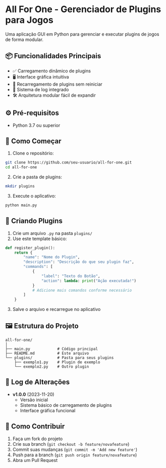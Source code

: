 # All For One - Gerenciador de Plugins para Jogos  

Uma aplicação GUI em Python para gerenciar e executar plugins de jogos de forma modular.  

## 📦 Funcionalidades Principais  

- ✅ Carregamento dinâmico de plugins  
- 🖥️ Interface gráfica intuitiva  
- 🔄 Recarregamento de plugins sem reiniciar  
- 📝 Sistema de log integrado  
- 🛠️ Arquitetura modular fácil de expandir  

## ⚙️ Pré-requisitos  

- Python 3.7 ou superior  

## 🚀 Como Começar  

1. Clone o repositório:  
```bash
git clone https://github.com/seu-usuario/all-for-one.git
cd all-for-one
```

2. Crie a pasta de plugins:  
```bash
mkdir plugins
```

3. Execute o aplicativo:  
```bash
python main.py
```

## 🧩 Criando Plugins  

1. Crie um arquivo `.py` na pasta `plugins/`  
2. Use este template básico:  

```python
def register_plugin():
    return {
        "name": "Nome do Plugin",
        "description": "Descrição do que seu plugin faz",
        "commands": [
            {
                "label": "Texto do Botão",
                "action": lambda: print("Ação executada!")
            }
            # Adicione mais comandos conforme necessário
        ]
    }
```

3. Salve o arquivo e recarregue no aplicativo  

## 🖼️ Estrutura do Projeto  

```
all-for-one/
│
├── main.py            # Código principal
├── README.md          # Este arquivo
└── plugins/           # Pasta para seus plugins
    ├── exemplo1.py    # Plugin de exemplo
    └── exemplo2.py    # Outro plugin
```

## 📜 Log de Alterações  

- **v1.0.0** (2023-11-20)  
  - Versão inicial  
  - Sistema básico de carregamento de plugins  
  - Interface gráfica funcional  

## 🤝 Como Contribuir  

1. Faça um fork do projeto  
2. Crie sua branch (`git checkout -b feature/novafeature`)  
3. Commit suas mudanças (`git commit -m 'Add new feature'`)  
4. Push para a branch (`git push origin feature/novafeature`)  
5. Abra um Pull Request  
